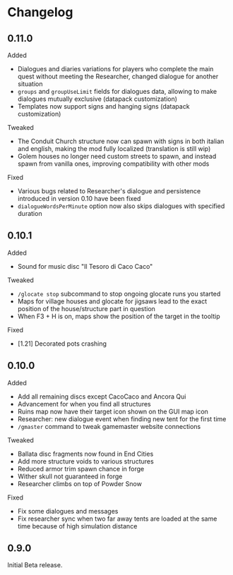 # Changelog

## 0.11.0

Added
- Dialogues and diaries variations for players who complete the main quest without meeting the Researcher, changed dialogue for another situation
- `groups` and `groupUseLimit` fields for dialogues data, allowing to make dialogues mutually exclusive (datapack customization)
- Templates now support signs and hanging signs (datapack customization)

Tweaked
- The Conduit Church structure now can spawn with signs in both italian and english, making the mod fully localized (translation is still wip)
- Golem houses no longer need custom streets to spawn, and instead spawn from vanilla ones, improving compatibility with other mods

Fixed
- Various bugs related to Researcher's dialogue and persistence introduced in version 0.10 have been fixed
- `dialogueWordsPerMinute` option now also skips dialogues with specified duration

## 0.10.1

Added
- Sound for music disc "Il Tesoro di Caco Caco"

Tweaked
- `/glocate stop` subcommand to stop ongoing glocate runs you started
- Maps for village houses and glocate for jigsaws lead to the exact
    position of the house/structure part in question
- When F3 + H is on, maps show the position of the target in the tooltip

Fixed
- [1.21] Decorated pots crashing

## 0.10.0

Added
- Add all remaining discs except CacoCaco and Ancora Qui
- Advancement for when you find all structures
- Ruins map now have their target icon shown on the GUI map icon
- Researcher: new dialogue event when finding new tent for the first time
- `/gmaster` command to tweak gamemaster website connections

Tweaked
- Ballata disc fragments now found in End Cities
- Add more structure voids to various structures
- Reduced armor trim spawn chance in forge
- Wither skull not guaranteed in forge
- Researcher climbs on top of Powder Snow

Fixed
- Fix some dialogues and messages
- Fix researcher sync when two far away tents are loaded at the same time because of high simulation distance

## 0.9.0

Initial Beta release.
